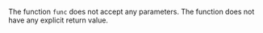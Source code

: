 The function `func` does not accept any parameters. The function does not have any explicit return value.